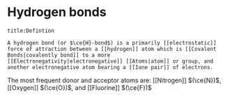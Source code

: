 # Hydrogen bonds

```ad-summary 
title:Defintion 

A hydrogen bond (or $\ce{H}-bond$) is a primarily [[electrostatic]] force of attraction between a [[hydrogen]] atom which is [[Covalent Bonds|covalently bond]] to a more [[Electronegativity|electronegative]] [[Atoms|atom]] or group, and another electronegative atom bearing a [[Ione pair]] of electrons.
```

The most frequent donor and acceptor atoms are: [[Nitrogen]] $(\ce{N})$, [[Oxygen]] $(\ce{O})$, and [[Fluorine]] $(\ce{F})$ 
